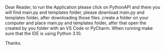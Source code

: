 Dear Reader, to run the Application please click on PythonAPI and there you will find main.py and templates folder, please download main.py and templates folder, after downloading those files ,create a folder on your computer and place main.py and templates folder, after that open the created by you folder with an VS Code or PyCharm.
When running make sure that the IDE is using Python 3.10.

Thanks.
